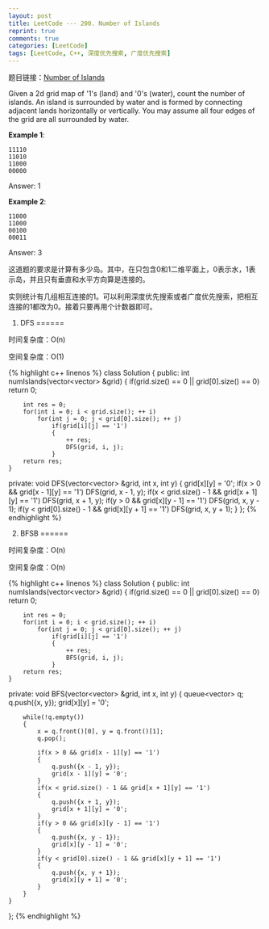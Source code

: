 ```yaml
---
layout: post
title: LeetCode --- 200. Number of Islands
reprint: true
comments: true
categories: [LeetCode]
tags: [LeetCode, C++, 深度优先搜索, 广度优先搜索]
---
```



题目链接：[Number of Islands](https://leetcode.com/problems/number-of-islands/ ) 

Given a 2d grid map of '1's (land) and '0's (water), count the number of islands. An island is surrounded by water and is formed by connecting adjacent lands horizontally or vertically. You may assume all four edges of the grid are all surrounded by water. 

**Example 1**: 

    11110 
    11010 
    11000 
    00000 

Answer: 1 

**Example 2**: 

    11000 
    11000 
    00100 
    00011 

Answer: 3 

这道题的要求是计算有多少岛。其中，在只包含0和1二维平面上，0表示水，1表示岛，并且只有垂直和水平方向算是连接的。

实则统计有几组相互连接的1。可以利用深度优先搜索或者广度优先搜索，把相互连接的1都改为0。接着只要再用个计数器即可。

1. DFS
======

时间复杂度：O(n)

空间复杂度：O(1)

{% highlight c++ linenos %}
class Solution
{
public:
    int numIslands(vector<vector<char>> &grid)
    {
        if(grid.size() == 0 || grid[0].size() == 0)
            return 0;
        
        int res = 0;
        for(int i = 0; i < grid.size(); ++ i)
            for(int j = 0; j < grid[0].size(); ++ j)
                if(grid[i][j] == '1')
                {
                    ++ res;
                    DFS(grid, i, j);
                }
        return res;
    }
private:
    void DFS(vector<vector<char>> &grid, int x, int y)
    {
        grid[x][y] = '0';
        if(x > 0 && grid[x - 1][y] == '1')
            DFS(grid, x - 1, y);
        if(x < grid.size() - 1 && grid[x + 1][y] == '1')
            DFS(grid, x + 1, y);
        if(y > 0 && grid[x][y - 1] == '1')
            DFS(grid, x, y - 1);
        if(y < grid[0].size() - 1 && grid[x][y + 1] == '1')
            DFS(grid, x, y + 1);
    }
};
{% endhighlight %}

2. BFSB
======

时间复杂度：O(n)

空间复杂度：O(n)

{% highlight c++ linenos %}
class Solution
{
public:
    int numIslands(vector<vector<char>> &grid)
    {
        if(grid.size() == 0 || grid[0].size() == 0)
            return 0;
        
        int res = 0;
        for(int i = 0; i < grid.size(); ++ i)
            for(int j = 0; j < grid[0].size(); ++ j)
                if(grid[i][j] == '1')
                {
                    ++ res;
                    BFS(grid, i, j);
                }
        return res;
    }
private:
    void BFS(vector<vector<char>> &grid, int x, int y)
    {
        queue<vector<int>> q;
        q.push({x, y});
        grid[x][y] = '0';
        
        while(!q.empty())
        {
            x = q.front()[0], y = q.front()[1];
            q.pop();
            
            if(x > 0 && grid[x - 1][y] == '1')
            {
                q.push({x - 1, y});
                grid[x - 1][y] = '0';
            }
            if(x < grid.size() - 1 && grid[x + 1][y] == '1')
            {
                q.push({x + 1, y});
                grid[x + 1][y] = '0';
            }
            if(y > 0 && grid[x][y - 1] == '1')
            {
                q.push({x, y - 1});
                grid[x][y - 1] = '0';
            }
            if(y < grid[0].size() - 1 && grid[x][y + 1] == '1')
            {
                q.push({x, y + 1});
                grid[x][y + 1] = '0';
            }
        }
    }
};
{% endhighlight %}
